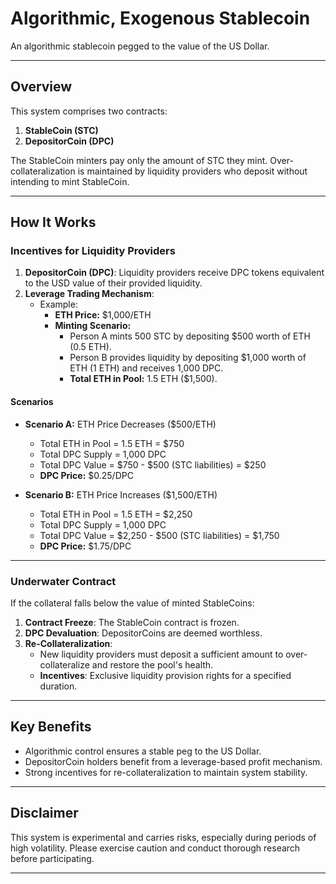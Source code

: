 # Algorithmic, Exogenous Stablecoin

An algorithmic stablecoin pegged to the value of the US Dollar.

---

## Overview

This system comprises two contracts:

1. **StableCoin (STC)**
2. **DepositorCoin (DPC)**

The StableCoin minters pay only the amount of STC they mint. Over-collateralization is maintained by liquidity providers who deposit without intending to mint StableCoin.

---

## How It Works

### **Incentives for Liquidity Providers**

1. **DepositorCoin (DPC)**: Liquidity providers receive DPC tokens equivalent to the USD value of their provided liquidity.
2. **Leverage Trading Mechanism**: 
   - Example:
     - **ETH Price:** $1,000/ETH
     - **Minting Scenario:**
       - Person A mints 500 STC by depositing $500 worth of ETH (0.5 ETH).
       - Person B provides liquidity by depositing $1,000 worth of ETH (1 ETH) and receives 1,000 DPC.
       - **Total ETH in Pool:** 1.5 ETH ($1,500).

#### **Scenarios**

- **Scenario A:** ETH Price Decreases ($500/ETH)
  - Total ETH in Pool = 1.5 ETH = $750
  - Total DPC Supply = 1,000 DPC
  - Total DPC Value = $750 - $500 (STC liabilities) = $250
  - **DPC Price:** $0.25/DPC

- **Scenario B:** ETH Price Increases ($1,500/ETH)
  - Total ETH in Pool = 1.5 ETH = $2,250
  - Total DPC Supply = 1,000 DPC
  - Total DPC Value = $2,250 - $500 (STC liabilities) = $1,750
  - **DPC Price:** $1.75/DPC

---

### **Underwater Contract**

If the collateral falls below the value of minted StableCoins:

1. **Contract Freeze**: The StableCoin contract is frozen.
2. **DPC Devaluation**: DepositorCoins are deemed worthless.
3. **Re-Collateralization**: 
   - New liquidity providers must deposit a sufficient amount to over-collateralize and restore the pool's health.
   - **Incentives**: Exclusive liquidity provision rights for a specified duration.

---

## Key Benefits

- Algorithmic control ensures a stable peg to the US Dollar.
- DepositorCoin holders benefit from a leverage-based profit mechanism.
- Strong incentives for re-collateralization to maintain system stability.

---

## Disclaimer

This system is experimental and carries risks, especially during periods of high volatility. Please exercise caution and conduct thorough research before participating.

---
